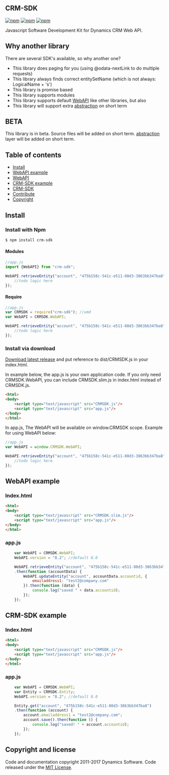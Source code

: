 
## CRM-SDK

[![npm](https://img.shields.io/npm/dm/crm-sdk.svg)](https://www.npmjs.com/package/crm-sdk)
[![npm](https://img.shields.io/npm/dt/crm-sdk.svg)](https://www.npmjs.com/package/crm-sdk)
[![npm](https://img.shields.io/npm/v/crm-sdk.svg)](https://www.npmjs.com/package/crm-sdk)


Javascript Software Development Kit for Dynamics CRM Web API.

## Why another library
There are several SDK's available, so why another one?
* This library does paging for you (using @odata-nextLink to do multiple requests)
* This library always finds correct entitySetName (which is not always: LogicalName + 's')
* This library is promise based
* This library supports modules
* This library supports default [WebAPI](#webapi-example) like other libraries, but also
* This library will support extra [abstraction](#crm-sdk-example) on short term

## BETA

This library is in beta. Source files will be added on short term.
[abstraction](#crm-sdk-example) layer will be added on short term.

## Table of contents

- [Install](#install)
- [WebAPI example](#webapi-example)
- [WebAPI](./WebAPI.md)
- [CRM-SDK example](#crm-sdk-example)
- [CRM-SDK](./CrmSdk.md)
- [Contribute](./Contribute.md)
- [Copyright](#copyright-and-license)

## Install

### Install with Npm
```sh
$ npm install crm-sdk
```

#### Modules
```javascript
//app.js
import {WebAPI} from "crm-sdk";

WebAPI.retrieveEntity("account", "475b158c-541c-e511-80d3-3863bb347ba8").then(function (data) {
    //todo logic here
});
```

#### Require
```javascript
//app.js
var CRMSDK = require("crm-sdk"); //umd
var WebAPI = CRMSDK.WebAPI;

WebAPI.retrieveEntity("account", "475b158c-541c-e511-80d3-3863bb347ba8").then(function (data) {
    //todo logic here
});
```

### Install via download
[Download latest release](https://github.com/dys-solutions/crm-sdk/archive/0.2.0.zip) and put reference to dist/CRMSDK.js in your index.html.

In example below, the app.js is your own application code.
If you only need CRMSDK.WebAPI, you can include CRMSDK.slim.js in index.html instead of CRMSDK.js.
```html
<html>
<body>
    <script type="text/javascript" src="CRMSDK.js"/>
    <script type="text/javascript" src="app.js"/>
</body>
</html>
```

In app.js, The WebAPI will be available on window.CRMSDK scope. Example for using WebAPI below:
```javascript
//app.js
var WebAPI = window.CRMSDK.WebAPI;

WebAPI.retrieveEntity("account", "475b158c-541c-e511-80d3-3863bb347ba8").then(function (data) {
    //todo logic here 
});
```

## WebAPI example
### Index.html
```html
<html>
<body>
    <script type="text/javascript" src="CRMSDK.slim.js"/>
    <script type="text/javascript" src="app.js"/>
</body>
</html>
```

### app.js
```javascript
    var WebAPI = CRMSDK.WebAPI;
    WebAPI.version = "8.2"; //default 8.0

    WebAPI.retrieveEntity("account", "475b158c-541c-e511-80d3-3863bb347ba8")
    .then(function (accountData) {
        WebAPI.updateEntity("account", accountData.accountid, {
            emailaddress1: "test2@company.com"
        }).then(function (data) {
            console.log("saved " + data.accountid);
        });
    });
```

## CRM-SDK example
### Index.html
```html
<html>
<body>
    <script type="text/javascript" src="CRMSDK.js"/>
    <script type="text/javascript" src="app.js"/>
</body>
</html>
```

### app.js
```javascript
    var WebAPI = CRMSDK.WebAPI;
    var Entity = CRMSDK.Entity;
    WebAPI.version = "8.2"; //default 8.0

    Entity.get("account", "475b158c-541c-e511-80d3-3863bb347ba8")
    .then(function (account) {
        account.emailaddress1 = "test2@company.com";
        account.save().then(function () {
            console.log("saved! " + account.accountid);
        });
    });
```

## Copyright and license

Code and documentation copyright 2011-2017 Dynamics Software. Code released under the [MIT License](https://github.com/dys-solutions/crm-sdk/blob/master/LICENSE).
